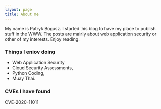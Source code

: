 ```yaml
---
layout: page
title: About me
---
```


My name is Patryk Bogusz. I started this blog to have my place to publish stuff in the WWW. The posts are mainly about web application security or other of my interests. Enjoy reading.


### Things I enjoy doing

- Web Application Security
- Cloud Security Assessments,
- Python Coding,
- Muay Thai.

### CVEs I have found

CVE-2020-11011
